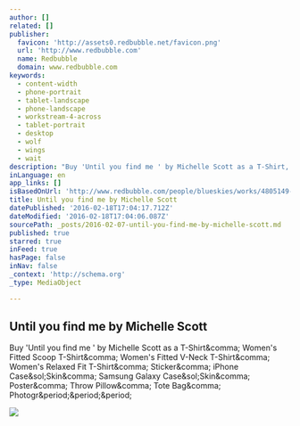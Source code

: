 ```yaml
---
author: []
related: []
publisher:
  favicon: 'http://assets0.redbubble.net/favicon.png'
  url: 'http://www.redbubble.com'
  name: Redbubble
  domain: www.redbubble.com
keywords:
  - content-width
  - phone-portrait
  - tablet-landscape
  - phone-landscape
  - workstream-4-across
  - tablet-portrait
  - desktop
  - wolf
  - wings
  - wait
description: "Buy 'Until you find me ' by Michelle Scott as a T-Shirt, Women's Fitted Scoop T-Shirt, Women's Fitted V-Neck T-Shirt, Women's Relaxed Fit T-Shirt, Sticker, iPhone Case/Skin, Samsung Galaxy Case/Skin, Poster, Throw Pillow, Tote Bag, Photogr..."
inLanguage: en
app_links: []
isBasedOnUrl: 'http://www.redbubble.com/people/blueskies/works/4805149-until-you-find-me?p=throw-pillow'
title: Until you find me by Michelle Scott
datePublished: '2016-02-18T17:04:17.712Z'
dateModified: '2016-02-18T17:04:06.087Z'
sourcePath: _posts/2016-02-07-until-you-find-me-by-michelle-scott.md
published: true
starred: true
inFeed: true
hasPage: false
inNav: false
_context: 'http://schema.org'
_type: MediaObject

---
```

<article style=""><h1>Until you find me by Michelle Scott</h1><p>Buy 'Until you find me ' by Michelle Scott as a T-Shirt&amp;comma; Women's Fitted Scoop T-Shirt&amp;comma; Women's Fitted V-Neck T-Shirt&amp;comma; Women's Relaxed Fit T-Shirt&amp;comma; Sticker&amp;comma; iPhone Case&amp;sol;Skin&amp;comma; Samsung Galaxy Case&amp;sol;Skin&amp;comma; Poster&amp;comma; Throw Pillow&amp;comma; Tote Bag&amp;comma; Photogr&amp;period;&amp;period;&amp;period;</p><img src="http://ih0.redbubble.net/image.12033458.5149/tp,875x875,ffffff,f.6.jpg" /></article>